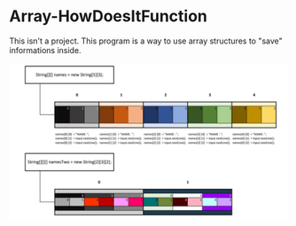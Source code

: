 # Array-HowDoesItFunction
This isn't a project. This program is a way to use array structures to "save" informations inside. 

![ArrayPicture](https://github.com/RRICHARRD/Array-HowDoesItFunction/blob/master/Array-HowDoesItFunction.jpg)
